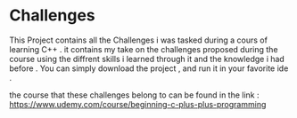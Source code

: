 # Challenges
 
This Project contains all the Challenges i was tasked during a cours of learning C++ .
it contains my take on the challenges proposed during the course using the diffrent skills i learned through it and the knowledge i had before .
You can simply download the project , and run it in your favorite ide .



the course that these challenges belong to can be found in the link : https://www.udemy.com/course/beginning-c-plus-plus-programming
